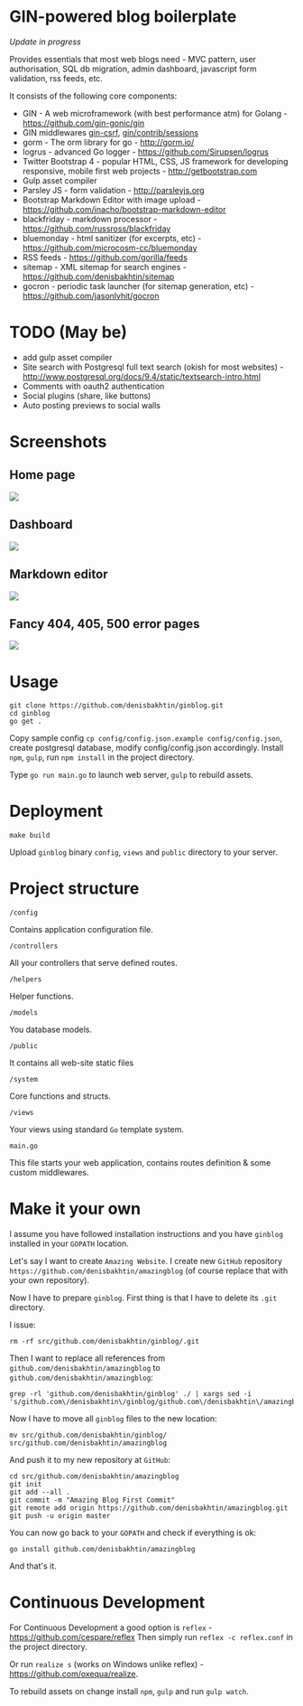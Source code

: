 GIN-powered blog boilerplate
===============

*Update in progress*

Provides essentials that most web blogs need - MVC pattern, user authorisation, SQL db migration, admin dashboard, javascript form validation, rss feeds, etc.

It consists of the following core components:

- GIN - A web microframework (with best performance atm) for Golang - https://github.com/gin-gonic/gin
- GIN middlewares [gin-csrf](https://github.com/utrack/gin-csrf), [gin/contrib/sessions](https://github.com/gin-gonic/contrib/tree/master/sessions)
- gorm - The orm library for go - http://gorm.io/
- logrus - advanced Go logger - https://github.com/Sirupsen/logrus
- Twitter Bootstrap 4 - popular HTML, CSS, JS framework for developing responsive, mobile first web projects - http://getbootstrap.com
- Gulp asset compiler
- Parsley JS - form validation - http://parsleyjs.org
- Bootstrap Markdown Editor with image upload - https://github.com/inacho/bootstrap-markdown-editor
- blackfriday - markdown processor - https://github.com/russross/blackfriday
- bluemonday - html sanitizer (for excerpts, etc) - https://github.com/microcosm-cc/bluemonday
- RSS feeds - https://github.com/gorilla/feeds
- sitemap - XML sitemap for search engines - https://github.com/denisbakhtin/sitemap
- gocron - periodic task launcher (for sitemap generation, etc) - https://github.com/jasonlvhit/gocron

# TODO (May be)
- add gulp asset compiler
- Site search with Postgresql full text search (okish for most websites) - http://www.postgresql.org/docs/9.4/static/textsearch-intro.html
- Comments with oauth2 authentication
- Social plugins (share, like buttons)
- Auto posting previews to social walls

# Screenshots
## Home page
![](/public/images/screenshot_home.jpg)
## Dashboard
![](/public/images/screenshot_dashboard.jpg)
## Markdown editor
![](/public/images/screenshot_markdown.jpg)
## Fancy 404, 405, 500 error pages
![](/public/images/screenshot_error.jpg)

# Usage
```
git clone https://github.com/denisbakhtin/ginblog.git
cd ginblog
go get .
```
Copy sample config `cp config/config.json.example config/config.json`, create postgresql database, modify config/config.json accordingly.
Install `npm`, `gulp`, run `npm install` in the project directory.

Type `go run main.go` to launch web server, `gulp` to rebuild assets.

# Deployment
```
make build
```
Upload `ginblog` binary `config`, `views` and `public` directory to your server.

# Project structure

`/config`

Contains application configuration file.

`/controllers`

All your controllers that serve defined routes.

`/helpers`

Helper functions.

`/models`

You database models.

`/public`

It contains all web-site static files

`/system`

Core functions and structs.

`/views`

Your views using standard `Go` template system.

`main.go`

This file starts your web application, contains routes definition & some custom middlewares.

# Make it your own

I assume you have followed installation instructions and you have `ginblog` installed in your `GOPATH` location.

Let's say I want to create `Amazing Website`. I create new `GitHub` repository `https://github.com/denisbakhtin/amazingblog` (of course replace that with your own repository).

Now I have to prepare `ginblog`. First thing is that I have to delete its `.git` directory.

I issue:

```
rm -rf src/github.com/denisbakhtin/ginblog/.git
```

Then I want to replace all references from `github.com/denisbakhtin/amazingblog` to `github.com/denisbakhtin/amazingblog`:

```
grep -rl 'github.com/denisbakhtin/ginblog' ./ | xargs sed -i 's/github.com\/denisbakhtin\/ginblog/github.com\/denisbakhtin\/amazingblog/g'
```

Now I have to move all `ginblog` files to the new location:

```
mv src/github.com/denisbakhtin/ginblog/ src/github.com/denisbakhtin/amazingblog
```

And push it to my new repository at `GitHub`:

```
cd src/github.com/denisbakhtin/amazingblog
git init
git add --all .
git commit -m "Amazing Blog First Commit"
git remote add origin https://github.com/denisbakhtin/amazingblog.git
git push -u origin master
```

You can now go back to your `GOPATH` and check if everything is ok:

```
go install github.com/denisbakhtin/amazingblog
```

And that's it.

# Continuous Development

For Continuous Development a good option is `reflex` - https://github.com/cespare/reflex
Then simply run `reflex -c reflex.conf` in the project directory.

Or run `realize s` (works on Windows unlike reflex) - https://github.com/oxequa/realize.

To rebuild assets on change install `npm`, `gulp` and run `gulp watch`.